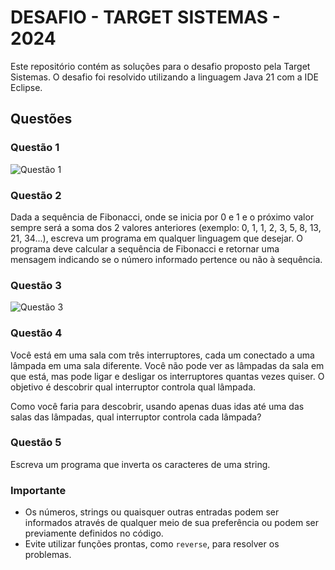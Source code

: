 # DESAFIO - TARGET SISTEMAS - 2024

Este repositório contém as soluções para o desafio proposto pela Target Sistemas. O desafio foi resolvido utilizando a linguagem Java 21 com a IDE Eclipse.

## Questões

### Questão 1

![Questão 1](https://github.com/NubiaTirabassi/TargetTesteEstagioRP-2024/assets/126685792/76ef1960-351e-43a1-ac9e-1a29d50c3e5a)

### Questão 2

Dada a sequência de Fibonacci, onde se inicia por 0 e 1 e o próximo valor sempre será a soma dos 2 valores anteriores (exemplo: 0, 1, 1, 2, 3, 5, 8, 13, 21, 34...), escreva um programa em qualquer linguagem que desejar. O programa deve calcular a sequência de Fibonacci e retornar uma mensagem indicando se o número informado pertence ou não à sequência.

### Questão 3

![Questão 3](https://github.com/NubiaTirabassi/TargetTesteEstagioRP-2024/assets/126685792/eb92a9a8-2c0c-4858-8bf7-3508e7cd3f04)

### Questão 4

Você está em uma sala com três interruptores, cada um conectado a uma lâmpada em uma sala diferente. Você não pode ver as lâmpadas da sala em que está, mas pode ligar e desligar os interruptores quantas vezes quiser. O objetivo é descobrir qual interruptor controla qual lâmpada.

Como você faria para descobrir, usando apenas duas idas até uma das salas das lâmpadas, qual interruptor controla cada lâmpada?

### Questão 5

Escreva um programa que inverta os caracteres de uma string.

### Importante

- Os números, strings ou quaisquer outras entradas podem ser informados através de qualquer meio de sua preferência ou podem ser previamente definidos no código.
- Evite utilizar funções prontas, como `reverse`, para resolver os problemas.
